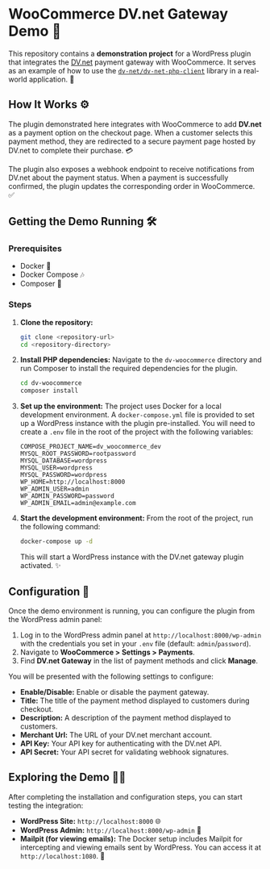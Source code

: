 #  WooCommerce DV.net Gateway Demo 🛒

This repository contains a **demonstration project** for a WordPress plugin that integrates the [DV.net](https://dv.net) payment gateway with WooCommerce. It serves as an example of how to use the [`dv-net/dv-net-php-client`](https://github.com/dv-net/dv-net-php-client) library in a real-world application. 🚀

## How It Works ⚙️

The plugin demonstrated here integrates with WooCommerce to add **DV.net** as a payment option on the checkout page. When a customer selects this payment method, they are redirected to a secure payment page hosted by DV.net to complete their purchase. 💳

The plugin also exposes a webhook endpoint to receive notifications from DV.net about the payment status. When a payment is successfully confirmed, the plugin updates the corresponding order in WooCommerce. ✅

## Getting the Demo Running 🛠️

### Prerequisites

* Docker 🐳
* Docker Compose 🎶
* Composer 🎼

### Steps

1.  **Clone the repository:**
    ```bash
    git clone <repository-url>
    cd <repository-directory>
    ```

2.  **Install PHP dependencies:**
    Navigate to the `dv-woocommerce` directory and run Composer to install the required dependencies for the plugin.
    ```bash
    cd dv-woocommerce
    composer install
    ```

3.  **Set up the environment:**
    The project uses Docker for a local development environment. A `docker-compose.yml` file is provided to set up a WordPress instance with the plugin pre-installed. You will need to create a `.env` file in the root of the project with the following variables:

    ```env
    COMPOSE_PROJECT_NAME=dv_woocommerce_dev
    MYSQL_ROOT_PASSWORD=rootpassword
    MYSQL_DATABASE=wordpress
    MYSQL_USER=wordpress
    MYSQL_PASSWORD=wordpress
    WP_HOME=http://localhost:8000
    WP_ADMIN_USER=admin
    WP_ADMIN_PASSWORD=password
    WP_ADMIN_EMAIL=admin@example.com
    ```

4.  **Start the development environment:**
    From the root of the project, run the following command:
    ```bash
    docker-compose up -d
    ```
    This will start a WordPress instance with the DV.net gateway plugin activated. ✨

## Configuration 🔧

Once the demo environment is running, you can configure the plugin from the WordPress admin panel:

1.  Log in to the WordPress admin panel at `http://localhost:8000/wp-admin` with the credentials you set in your `.env` file (default: `admin`/`password`).
2.  Navigate to **WooCommerce > Settings > Payments**.
3.  Find **DV.net Gateway** in the list of payment methods and click **Manage**.

You will be presented with the following settings to configure:

* **Enable/Disable:** Enable or disable the payment gateway.
* **Title:** The title of the payment method displayed to customers during checkout.
* **Description:** A description of the payment method displayed to customers.
* **Merchant Url:** The URL of your DV.net merchant account.
* **API Key:** Your API key for authenticating with the DV.net API.
* **API Secret:** Your API secret for validating webhook signatures.

## Exploring the Demo 🏃‍♀️

After completing the installation and configuration steps, you can start testing the integration:

* **WordPress Site:** `http://localhost:8000` 🌐
* **WordPress Admin:** `http://localhost:8000/wp-admin` 🔑
* **Mailpit (for viewing emails):** The Docker setup includes Mailpit for intercepting and viewing emails sent by WordPress. You can access it at `http://localhost:1080`. 📧
